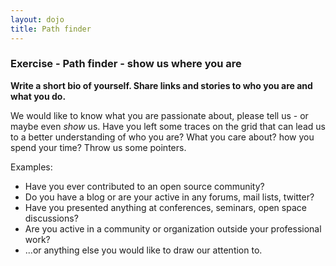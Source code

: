 ```yaml
---
layout: dojo
title: Path finder
---
```

### Exercise - Path finder - show us where you are

__Write a short bio of yourself. Share links and stories to who you are and what you do.__

We would like to know what you are passionate about, please tell us - or maybe even _show_ us. Have you left some traces on the grid that can lead us to a better understanding of who you are? What you care about? how you spend your time? Throw us some pointers.

Examples:
 
- Have you ever contributed to an open source community?
- Do you have a blog or are your active in any forums, mail lists, twitter?
- Have you presented anything at conferences, seminars, open space discussions?
- Are you active in a community or organization outside your professional work?
- ...or anything else you would like to draw our attention to.
